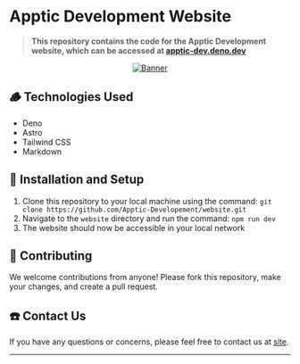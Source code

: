 # Apptic Development Website

> **This repository contains the code for the Apptic Development website, which can be accessed at [apptic-dev.deno.dev](https://apptic-dev.deno.dev)**

<p align="center"> 
    <a href="https://github.com/Apptic-Developement"> 
    <img src="https://repository-images.githubusercontent.com/637520901/f401e855-ccd5-45ff-993d-fee4923a3c7a" alt="Banner" /> 
    </a> 
 </p>
 
## 🪵 Technologies Used

- Deno
- Astro
- Tailwind CSS
- Markdown 

## 🧿 Installation and Setup

1. Clone this repository to your local machine using the command: `git clone https://github.com/Apptic-Developement/website.git`
2. Navigate to the `website` directory and run the command: `npm run dev`
4. The website should now be accessible in your local network

## 💪 Contributing

We welcome contributions from anyone! Please fork this repository, make your changes, and create a pull request.

## ☎️ Contact Us

If you have any questions or concerns, please feel free to contact us at [site](https://apptic-dev.deno.dev/#contact).

---

